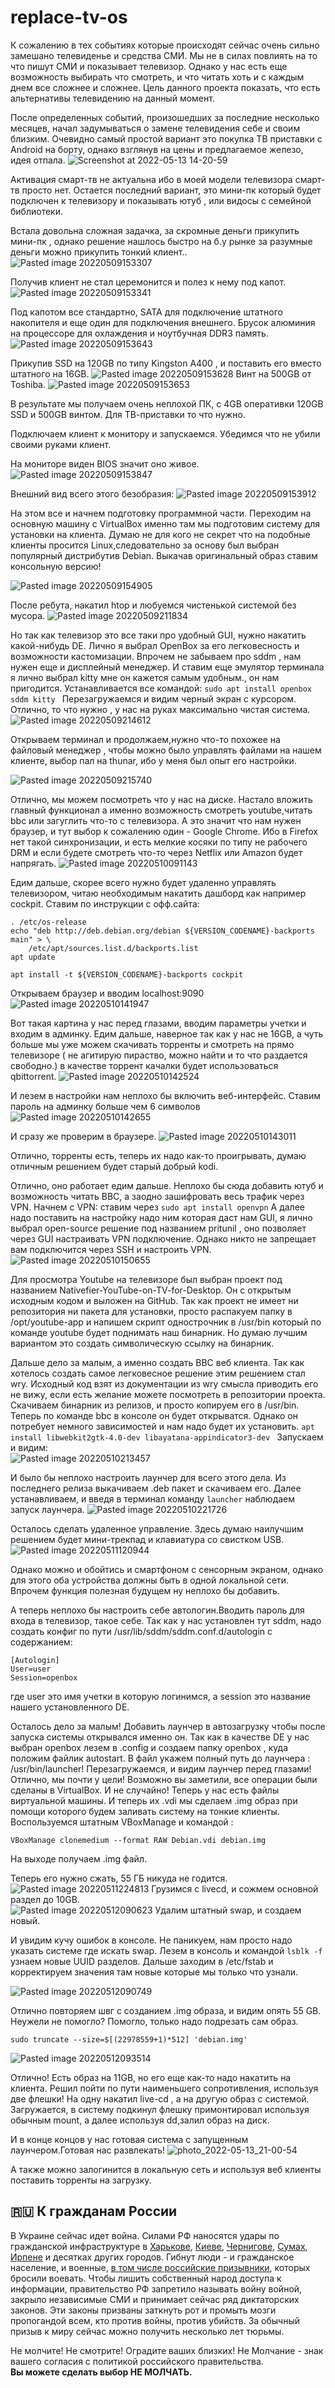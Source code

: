 # replace-tv-os
К сожалению в тех событиях которые происходят сейчас очень сильно замешано телевиденье и средства СМИ. Мы не в силах повлиять на то что пишут СМИ  и показывает телевизор. Однако у нас есть еще возможность выбирать что смотреть, и что читать хоть и с каждым днем все сложнее и сложнее. Цель данного проекта показать, что есть альтернативы телевидению на данный момент. 




После определенных событий, произошедших за последние несколько месяцев, начал задумываться о замене телевидения себе и своим близким. Очевидно самый простой вариант это покупка ТВ приставки с Android на борту, однако взглянув на цены и предлагаемое железо, идея отпала. 
![Screenshot at 2022-05-13 14-20-59](https://user-images.githubusercontent.com/20460747/168292897-e17152e8-9c2d-40b6-8fb1-faf96f6f4f11.png)


Активация смарт-тв не актуальна ибо в моей модели телевизора смарт-тв просто нет. Остается последний вариант, это мини-пк который будет подключен к телевизору и показывать ютуб , или видосы с семейной библиотеки.


Встала довольна сложная задачка, за скромные деньги прикупить мини-пк , однако решение нашлось быстро на б.у рынке за разумные деньги можно прикупить тонкий клиент..
![Pasted image 20220509153307](https://user-images.githubusercontent.com/20460747/168289770-501ff233-39d0-4c0f-9ecd-0921d83ff87d.png)


Получив клиент не стал церемонится и полез к нему под капот. 
![Pasted image 20220509153341](https://user-images.githubusercontent.com/20460747/168289797-f427022f-dcd1-4617-8e19-a7de668a8073.png)


Под капотом все стандартно, SATA для подключение штатного накопителя и еще один для подключения внешнего. Брусок алюминия на процессоре для охлаждения и ноутбучная DDR3 память.
![Pasted image 20220509153643](https://user-images.githubusercontent.com/20460747/168289857-5eccbd3a-4c28-499b-b0cf-09b98e9ec16f.png)



Прикупив SSD на 120GB по типу Kingston A400 , и поставить его вместо штатного на 16GB.
![Pasted image 20220509153628](https://user-images.githubusercontent.com/20460747/168289877-d6cf0972-8776-475c-9c0d-98461832a827.png)
Винт на 500GB от Toshiba.
![Pasted image 20220509153653](https://user-images.githubusercontent.com/20460747/168289992-1821fda7-b371-4db7-a07a-6d306162a5d5.png)

В результате мы получаем очень неплохой ПК, с 4GB оперативки 120GB SSD и 500GB винтом. Для ТВ-приставки то что нужно.

Подключаем клиент к монитору и запускаемся. Убедимся что не убили своими руками клиент.

На мониторе виден BIOS значит оно живое.
![Pasted image 20220509153847](https://user-images.githubusercontent.com/20460747/168290001-753714e4-725b-410f-a908-ea1f458f9eaa.png)


Внешний вид всего этого безобразия:
![Pasted image 20220509153912](https://user-images.githubusercontent.com/20460747/168290011-91fe2404-fcee-4d96-a094-31fb7f751047.png)


На этом все и начнем подготовку программной части. 
Переходим на основную машину с VirtualBox именно там мы подготовим систему для установки на клиента. 
Думаю не для кого не секрет что на подобные клиенты просится Linux,следовательно за основу был выбран популярный дистрибутив 
Debian. Выкачав оригинальный образ ставим консольную версию!

![Pasted image 20220509154905](https://user-images.githubusercontent.com/20460747/168290034-cf38ada0-bc07-45a6-b881-77e115c1b87b.png)

После ребута, накатил htop и любуемся чистенькой системой без мусора.
![Pasted image 20220509211834](https://user-images.githubusercontent.com/20460747/168290107-395a7163-3ea9-4d1f-acb7-440820b4ecde.png)

Но так как телевизор это все таки про удобный GUI, нужно накатить какой-нибудь DE. Лично я выбрал OpenBox за его легковесность и возможности кастомизации. Впрочем не забываем про sddm , нам нужен еще и дисплейный менеджер. И ставим еще эмулятор терминала я лично выбрал kitty мне он кажется самым удобным., он нам пригодится. Устанавливается все командой: 
````sudo apt install openbox sddm kitty ````
Перезагружаемся и видим черный экран с курсором. Отлично, то что нужно , у нас на руках максимально чистая система.
![Pasted image 20220509214612](https://user-images.githubusercontent.com/20460747/168290183-b4817227-18a5-44ac-81ac-6ed9fb2c089c.png)

Открываем терминал и продолжаем,нужно что-то похожее на файловый менеджер , чтобы можно было управлять файлами на нашем клиенте, выбор пал на thunar, ибо у меня был опыт его настройки.

![Pasted image 20220509215740](https://user-images.githubusercontent.com/20460747/168290241-fedd20ed-5d73-4023-854d-f5c0c36f6b5e.png)


Отлично, мы можем посмотреть что у нас на диске. Настало вложить главный функционал  а именно возможность смотреть youtube,читать bbc или загуглить что-то с телевизора. А это значит что нам нужен браузер, и тут выбор к сожалению один - Google Chrome. Ибо в Firefox  нет такой синхронизации, и есть мелкие косяки по типу не рабочего DRM и если будете смотреть что-то через Netflix или Amazon будет напрягать.
![Pasted image 20220510091143](https://user-images.githubusercontent.com/20460747/168290284-6a4d45c0-e7c7-47c3-a557-64e262e3a788.png)



Едим дальше,  скорее всего нужно будет удаленно управлять телевизором, читаю необходимым накатить дашборд как например cockpit. 
Ставим по инструкции с офф.сайта:
``````
. /etc/os-release
echo "deb http://deb.debian.org/debian ${VERSION_CODENAME}-backports main" > \
    /etc/apt/sources.list.d/backports.list
apt update

apt install -t ${VERSION_CODENAME}-backports cockpit

``````
Открываем браузер и вводим localhost:9090
![Pasted image 20220510141947](https://user-images.githubusercontent.com/20460747/168290314-7c49fbd8-8594-4237-aeb9-e1035f1707bc.png)


Вот такая картина у нас перед глазами, вводим параметры учетки и входим в админку.
Едим дальше, наверное так как у нас не 16GB, а чуть больше мы уже можем скачивать торренты и смотреть на прямо телевизоре ( не агитирую пираство, можно найти и то что раздается свободно.) в качестве торрент качалки будет использоваться qbittorrent.
![Pasted image 20220510142524](https://user-images.githubusercontent.com/20460747/168290353-1f070618-f0f4-4876-a5cb-c99908b89e35.png)



 И лезем в настройки нам неплохо бы включить веб-интерфейс. Ставим пароль на админку больше чем 6 символов
![Pasted image 20220510142655](https://user-images.githubusercontent.com/20460747/168290378-195b8926-e4f9-4ef2-a5a8-9578ffb94eb0.png)


 И сразу же проверим в браузере.
![Pasted image 20220510143011](https://user-images.githubusercontent.com/20460747/168290425-247ff0c8-7e0f-4273-a336-85a7cf748795.png)

 
 Отлично, торренты есть, теперь их надо как-то проигрывать, думаю отличным решением будет старый добрый kodi.

 Отлично, оно работает едим дальше.  Неплохо бы сюда добавить ютуб и возможность читать BBC, а заодно зашифровать весь трафик через VPN.
 Начнем с VPN: ставим через 
 ```sudo apt install openvpn```
 А далее надо поставить на настройку надо ним которая даст нам GUI, я лично выбрал open-source  решение под названием pritunil , оно позволяет через GUI настраивать VPN подключение. Однако никто не запрещает вам подключится через SSH и настроить VPN.
![Pasted image 20220510150655](https://user-images.githubusercontent.com/20460747/168290495-c103aeba-b6c0-4e34-8f86-e4d3b9c0d45e.png)

 
 Для просмотра Youtube на телевизоре был выбран проект под названием Nativefier-YouTube-on-TV-for-Desktop. Он с открытым исходным кодом и выложен на GitHub. Так как проект не имеет ни репозитория ни пакета для установки, просто распакуем папку в /opt/youtube-app и напишем скрипт однострочник в /usr/bin который по команде youtube будет поднимать наш бинарник. Но думаю лучшим вариантом это создать символическую ссылку на бинарник.

 
 Дальше дело за малым, а именно создать BBC веб клиента. Так как хотелось создать самое легковесное решение этим решением стал wry. Исходный код взят из документации из wry смысла приводить его не вижу, если есть желание можете посмотреть в репозитории проекта. Скачиваем бинарник из релизов, и просто копируем его в /usr/bin. Теперь по команде bbc  в консоле он  будет открыватся.
 Однако он  потребует немного зависимостей и нам надо будет их установить.
 ```apt install libwebkit2gtk-4.0-dev libayatana-appindicator3-dev ```
 Запускаем и видим:  
![Pasted image 20220510213457](https://user-images.githubusercontent.com/20460747/168290552-e8ab0d23-9ec2-4a14-854e-b4923a66fce3.png)



 И было бы неплохо настроить лаунчер для всего этого дела.
 Из последнего релиза выкачиваем .deb пакет и скачиваем его. Далее устанавливаем, и введя в терминал команду ```launcher``` наблюдаем запуск лаунчера.
![Pasted image 20220510221726](https://user-images.githubusercontent.com/20460747/168290582-c5435b86-373b-4182-b3c6-6ef7318c1c58.png)

 
 Осталось сделать удаленное управление. Здесь думаю наилучшим решением будет мини-трекпад и клавиатура со свистком USB.
 ![Pasted image 20220511120944](https://user-images.githubusercontent.com/20460747/168290618-1b1f11f6-36e4-446f-9615-70ca287d1d68.png)

 
 
 Однако можно и обойтись и смартфоном с сенсорным экраном, однако для этого оба устройства должны быть в одной локальной сети. Впрочем функция полезная будущем  ну неплохо бы добавить.
 
 А теперь неплохо бы настроить себе автологин.Вводить пароль для входа в телевизор, такое себе. Так как у нас установлен тут sddm, надо создать конфиг по пути /usr/lib/sddm/sddm.conf.d/autologin с содержанием: 
 ```
 [Autologin]
User=user
Session=openbox
```
 где user это имя учетки в которую логинимся, а session это название нашего установленного DE.
 
 Осталось дело за малым! Добавить лаунчер в автозагрузку чтобы после запуска системы открывался именно он. Так как в качестве DE у нас выбран openbox лезем в .config и создаем папку openbox , куда положим файлик autostart. 
 В файл укажем полный путь до лаунчера : /usr/bin/launcher! Перезагружаемся, и видим лаунчер перед глазами! Отлично, мы почти у цели!
 Возможно вы заметили, все операции были сделаны в VirtualBox. И не случайно!
 Теперь у нас есть файлы виртуальной машины. И теперь их .vdi мы сделаем .img образ при помощи которого будем заливать систему на тонкие клиенты.
 Воспользуемся штатным VBoxManage и командой :
 ```
 VBoxManage clonemedium --format RAW Debian.vdi debian.img
 ```
На выходе получаем .img файл.


 Теперь его нужно сжать, 55 ГБ никуда не годится.  
 ![Pasted image 20220511224813](https://user-images.githubusercontent.com/20460747/168291008-a77d4b8b-2c5c-4d77-9d9d-55ffa96d2848.png)
 Грузимся с livecd, и сожмем основной раздел до 10GB.  
 ![Pasted image 20220512090623](https://user-images.githubusercontent.com/20460747/168291285-ea019795-d1e1-4967-b272-9131e7b8e420.png)
 Удалим штатный swap, и создаем новый.

И увидим кучу ошибок в консоле. Не паникуем, нам просто надо указать системе где искать swap. Лезем в консоль и командой ```lsblk -f``` узнаем новые UUID разделов. Дальше заходим в /etc/fstab и корректируем значения там новые которые мы только что узнали. 

![Pasted image 20220512090749](https://user-images.githubusercontent.com/20460747/168291513-1ec9e4c7-79b3-48b7-ab68-61247e25e940.png)  



Отлично повторяем швг с созданием .img образа, и видим опять 55 GB. Неужели не помогло? Помогло, только надо подрезать сам образ.

```
sudo truncate --size=$[(22978559+1)*512] 'debian.img'
```

![Pasted image 20220512093514](https://user-images.githubusercontent.com/20460747/168291563-6358b3f8-68e8-4006-93c5-36486188b8a8.png)



Отлично! Есть образ на 11GB, но его еще как-то надо накатить на клиента. Решил пойти по пути наименьшего сопротивления, используя две флешки! На одну накатил live-cd , а на другую образ с системой.
Загружается, в систему подкинул флешку примонтировал используя обычным mount, а далее используя dd,залил образ на диск.

И в конце концов у нас готовая система с запущенным лаунчером.Готовая нас развлекать!
 ![photo_2022-05-13_21-00-54](https://user-images.githubusercontent.com/20460747/168381345-d58f0209-68a0-4bfb-9d83-5eb038aba65e.jpg)

 
 А также можно залогинится в локальную сеть и используя веб клиенты поставить торренты на загрузку. 



## 🇷🇺 К гражданам России

В Украине сейчас идет война. Силами РФ наносятся удары по гражданской инфраструктуре в [Харькове][1], [Киеве][2], [Чернигове][3], [Сумах][4], [Ирпене][5] и десятках других городов. Гибнут люди - и гражданское население, и военные, [в том числе российские призывники][6], которых бросили воевать. Чтобы лишить собственный народ доступа к информации, правительство РФ запретило называть войну войной, закрыло независимые СМИ и принимает сейчас ряд диктаторских законов. Эти законы призваны заткнуть рот  и промыть мозги пропогандой  всем, кто против войны, против убийств. За обычный призыв к миру сейчас можно получить несколько лет тюрьмы. 

Не молчите! Не смотрите!  Оградите ваших близких! Не Молчание - знак вашего согласия с политикой российского правительства.  
**Вы можете сделать выбор  НЕ МОЛЧАТЬ.**




[1]: <https://cloudfront-us-east-2.images.arcpublishing.com/reuters/P7K2MSZDGFMIJPDD7CI2GIROJI.jpg> "Kharkiv under attack"
[2]: <https://gdb.voanews.com/01bd0000-0aff-0242-fad0-08d9fc92c5b3_cx0_cy5_cw0_w1023_r1_s.jpg> "Kyiv under attack"
[3]: <https://ichef.bbci.co.uk/news/976/cpsprodpb/163DD/production/_123510119_hi074310744.jpg> "Chernihiv under attack"
[4]: <https://www.youtube.com/watch?v=8K-bkqKKf2A> "Sumy under attack"
[5]: <https://cloudfront-us-east-2.images.arcpublishing.com/reuters/K4MTMLEHTRKGFK3GSKAT4GR3NE.jpg> "Irpin under attack"
[6]: <https://www.youtube.com/watch?v=wxnmy1Zu0-8&list=PL8ao2ZjeM9mslBOATvDa87lvgELw281lF&index=3&t=5s> "Intercepted communication"




